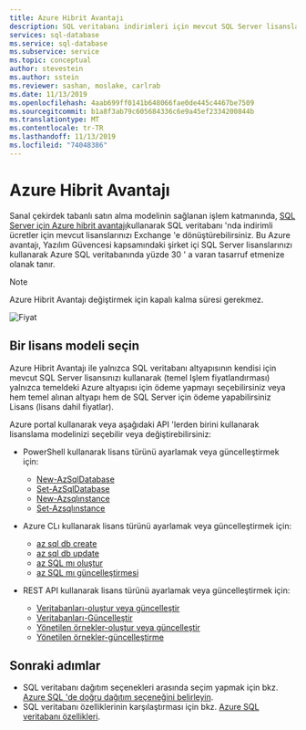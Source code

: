 ```yaml
---
title: Azure Hibrit Avantajı
description: SQL veritabanı indirimleri için mevcut SQL Server lisanslarını kullanın.
services: sql-database
ms.service: sql-database
ms.subservice: service
ms.topic: conceptual
author: stevestein
ms.author: sstein
ms.reviewer: sashan, moslake, carlrab
ms.date: 11/13/2019
ms.openlocfilehash: 4aab699ff0141b648066fae0de445c4467be7509
ms.sourcegitcommit: b1a8f3ab79c605684336c6e9a45ef2334200844b
ms.translationtype: MT
ms.contentlocale: tr-TR
ms.lasthandoff: 11/13/2019
ms.locfileid: "74048386"
---
```

# <a name="azure-hybrid-benefit"></a>Azure Hibrit Avantajı

Sanal çekirdek tabanlı satın alma modelinin sağlanan işlem katmanında, [SQL Server için Azure hibrit avantajı](https://azure.microsoft.com/pricing/hybrid-benefit/)kullanarak SQL veritabanı 'nda indirimli ücretler için mevcut lisanslarınızı Exchange 'e dönüştürebilirsiniz. Bu Azure avantajı, Yazılım Güvencesi kapsamındaki şirket içi SQL Server lisanslarınızı kullanarak Azure SQL veritabanında yüzde 30 ' a varan tasarruf etmenize olanak tanır. 

> [!NOTE]
> Azure Hibrit Avantajı değiştirmek için kapalı kalma süresi gerekmez.

![Fiyat](./media/sql-database-service-tiers/pricing.png)

## <a name="choose-a-license-model"></a>Bir lisans modeli seçin

Azure Hibrit Avantajı ile yalnızca SQL veritabanı altyapısının kendisi için mevcut SQL Server lisansınızı kullanarak (temel Işlem fiyatlandırması) yalnızca temeldeki Azure altyapısı için ödeme yapmayı seçebilirsiniz veya hem temel alınan altyapı hem de SQL Server için ödeme yapabilirsiniz Lisans (lisans dahil fiyatlar).

Azure portal kullanarak veya aşağıdaki API 'lerden birini kullanarak lisanslama modelinizi seçebilir veya değiştirebilirsiniz:

- PowerShell kullanarak lisans türünü ayarlamak veya güncelleştirmek için:

  - [New-AzSqlDatabase](https://docs.microsoft.com/powershell/module/az.sql/new-azsqldatabase)
  - [Set-AzSqlDatabase](https://docs.microsoft.com/powershell/module/az.sql/set-azsqldatabase)
  - [New-Azsqlınstance](https://docs.microsoft.com/powershell/module/az.sql/new-azsqlinstance)
  - [Set-Azsqlınstance](https://docs.microsoft.com/powershell/module/az.sql/set-azsqlinstance)

- Azure CLı kullanarak lisans türünü ayarlamak veya güncelleştirmek için:

  - [az sql db create](https://docs.microsoft.com/cli/azure/sql/db#az-sql-db-create)
  - [az sql db update](https://docs.microsoft.com/cli/azure/sql/db#az-sql-db-update)
  - [az SQL mı oluştur](https://docs.microsoft.com/cli/azure/sql/mi#az-sql-mi-create)
  - [az SQL mı güncelleştirmesi](https://docs.microsoft.com/cli/azure/sql/mi#az-sql-mi-update)

- REST API kullanarak lisans türünü ayarlamak veya güncelleştirmek için:

  - [Veritabanları-oluştur veya güncelleştir](https://docs.microsoft.com/rest/api/sql/databases/createorupdate)
  - [Veritabanları-Güncelleştir](https://docs.microsoft.com/rest/api/sql/databases/update)
  - [Yönetilen örnekler-oluştur veya güncelleştir](https://docs.microsoft.com/rest/api/sql/managedinstances/createorupdate)
  - [Yönetilen örnekler-güncelleştirme](https://docs.microsoft.com/rest/api/sql/managedinstances/update)

## <a name="next-steps"></a>Sonraki adımlar

- SQL veritabanı dağıtım seçenekleri arasında seçim yapmak için bkz. [Azure SQL 'de doğru dağıtım seçeneğini belirleyin](sql-database-paas-vs-sql-server-iaas.md).
- SQL veritabanı özelliklerinin karşılaştırması için bkz. [Azure SQL veritabanı özellikleri](sql-database-features.md).
